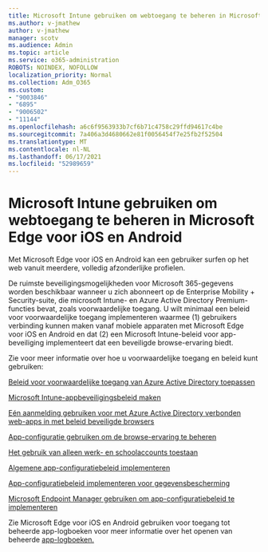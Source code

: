 ```yaml
---
title: Microsoft Intune gebruiken om webtoegang te beheren in Microsoft Edge voor iOS en Android
ms.author: v-jmathew
author: v-jmathew
manager: scotv
ms.audience: Admin
ms.topic: article
ms.service: o365-administration
ROBOTS: NOINDEX, NOFOLLOW
localization_priority: Normal
ms.collection: Adm_O365
ms.custom:
- "9003846"
- "6895"
- "9006502"
- "11144"
ms.openlocfilehash: a6c6f9563933b7cf6b71c4758c29ffd94617c4be
ms.sourcegitcommit: 7a406a3d4680662e81f0056454f7e25fb2f52504
ms.translationtype: MT
ms.contentlocale: nl-NL
ms.lasthandoff: 06/17/2021
ms.locfileid: "52989659"
---
```

# <a name="use-microsoft-intune-to-manage-web-access-in-microsoft-edge-for-ios-and-android"></a>Microsoft Intune gebruiken om webtoegang te beheren in Microsoft Edge voor iOS en Android

Met Microsoft Edge voor iOS en Android kan een gebruiker surfen op het web vanuit meerdere, volledig afzonderlijke profielen.

De ruimste beveiligingsmogelijkheden voor Microsoft 365-gegevens worden beschikbaar wanneer u zich abonneert op de Enterprise Mobility + Security-suite, die microsoft Intune- en Azure Active Directory Premium-functies bevat, zoals voorwaardelijke toegang. U wilt minimaal een beleid voor voorwaardelijke toegang implementeren waarmee (1) gebruikers verbinding kunnen maken vanaf mobiele apparaten met Microsoft Edge voor iOS en Android en dat (2) een Microsoft Intune-beleid voor app-beveiliging implementeert dat een beveiligde browse-ervaring biedt.

Zie voor meer informatie over hoe u voorwaardelijke toegang en beleid kunt gebruiken:

[Beleid voor voorwaardelijke toegang van Azure Active Directory toepassen](https://go.microsoft.com/fwlink/?linkid=2132481)

[Microsoft Intune-appbeveiligingsbeleid maken](https://go.microsoft.com/fwlink/?linkid=2132651)

[Eén aanmelding gebruiken voor met Azure Active Directory verbonden web-apps in met beleid beveiligde browsers](https://go.microsoft.com/fwlink/?linkid=2132482)

[App-configuratie gebruiken om de browse-ervaring te beheren](https://go.microsoft.com/fwlink/?linkid=2132483)

[Het gebruik van alleen werk- en schoolaccounts toestaan](https://go.microsoft.com/fwlink/?linkid=2132652)

[Algemene app-configuratiebeleid implementeren](https://go.microsoft.com/fwlink/?linkid=2132653)

[App-configuratiebeleid implementeren voor gegevensbescherming](https://go.microsoft.com/fwlink/?linkid=2132654)

[Microsoft Endpoint Manager gebruiken om app-configuratiebeleid te implementeren](https://go.microsoft.com/fwlink/?linkid=2132707)

Zie Microsoft Edge voor iOS en Android gebruiken voor toegang tot beheerde app-logboeken voor meer informatie over het openen van beheerde [app-logboeken.](https://go.microsoft.com/fwlink/?linkid=2132578)
